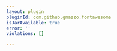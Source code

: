 ```yaml
---
layout: plugin
pluginId: com.github.gmazzo.fontawesome
isJarAvailable: true
error: ''
violations: []

---
```

